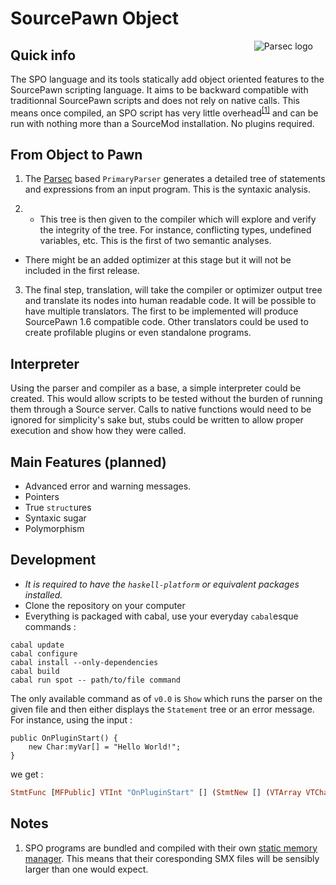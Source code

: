 SourcePawn Object 
====

<a href="https://hackage.haskell.org/package/parsec">
 <img src="http://www.cs.uu.nl/~daan/images/parsec.gif"
      alt="Parsec logo" hspace=20 border=0
      style="float: right; border: none; padding-left: 4pt">
</a>

Quick info
----------
The SPO language and its tools statically add object oriented features to the SourcePawn scripting language. 
It aims to be backward compatible with traditionnal SourcePawn scripts and does not rely on native calls. 
This means once compiled, an SPO script has very little overhead<sup>[[1]](#note1)</sup> and can be run with nothing more than a SourceMod installation. No plugins required.

From Object to Pawn
--------------
1. The [Parsec](http://legacy.cs.uu.nl/daan/parsec.html) based `PrimaryParser` generates a detailed tree of statements and expressions from an input program. This is the syntaxic analysis.

2. * This tree is then given to the compiler which will explore and verify the integrity of the tree. For instance, conflicting types, undefined variables, etc. This is the first of two semantic analyses.
  * There might be an added optimizer at this stage but it will not be included in the first release. 

3. The final step, translation, will take the compiler or optimizer output tree and translate its nodes into human readable code. It will be possible to have multiple translators. The first to be implemented will produce SourcePawn 1.6 compatible code. Other translators could be used to create profilable plugins or even standalone programs.

Interpreter
-----------
Using the parser and compiler as a base, a simple interpreter could be created. This would allow scripts to be tested without the burden of running them through a Source server. Calls to native functions would need to be ignored for simplicity's sake but, stubs could be written to allow proper execution and show how they were called. 

Main Features (planned)
-----------------------
* Advanced error and warning messages.
* Pointers
* True `struct`ures
* Syntaxic sugar
* Polymorphism

Development
-----
* *It is required to have the `haskell-platform` or equivalent packages installed.*
* Clone the repository on your computer
* Everything is packaged with cabal, use your everyday `cabal`esque commands :
```
cabal update
cabal configure
cabal install --only-dependencies
cabal build
cabal run spot -- path/to/file command
```
   The only available command as of `v0.0` is `Show` which runs the parser on the given file and then either displays the `Statement` tree or an error message. For instance, using the input :
```SourcePawn
public OnPluginStart() { 
    new Char:myVar[] = "Hello World!"; 
}
```
we get :
```Haskell
StmtFunc [MFPublic] VTInt "OnPluginStart" [] (StmtNew [] (VTArray VTChar (Just 12)) "myVar" (Just (ExprAssAr (ExprString "Hello World!"))))
```


Notes
-----
1. <a name="note1"></a>SPO programs are bundled and compiled with their own [static memory manager](test/spo/core/memory.sp). This means that their coresponding SMX files will be sensibly larger than one would expect.
